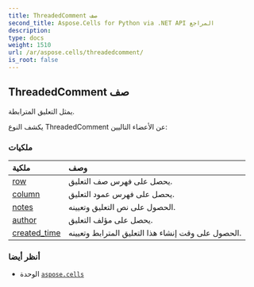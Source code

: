 ```yaml
---
title: ThreadedComment صف
second_title: Aspose.Cells for Python via .NET API المراجع
description:
type: docs
weight: 1510
url: /ar/aspose.cells/threadedcomment/
is_root: false
---
```

##  ThreadedComment صف
يمثل التعليق المترابطة.



يكشف النوع ThreadedComment عن الأعضاء التاليين:

###  ملكيات
| ملكية| وصف|
| :- | :- |
| [row](/cells/python-net/ar/aspose.cells/threadedcomment/row) | يحصل على فهرس صف التعليق.|
| [column](/cells/python-net/ar/aspose.cells/threadedcomment/column) | يحصل على فهرس عمود التعليق.|
| [notes](/cells/python-net/ar/aspose.cells/threadedcomment/notes) | الحصول على نص التعليق وتعيينه.|
| [author](/cells/python-net/ar/aspose.cells/threadedcomment/author) | يحصل على مؤلف التعليق.|
| [created_time](/cells/python-net/ar/aspose.cells/threadedcomment/created_time) |الحصول على وقت إنشاء هذا التعليق المترابط وتعيينه.|



###  أنظر أيضا
* الوحدة [`aspose.cells`](..)
